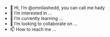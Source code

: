- 👋 Hi, I’m @omnilashedd, you can call me hady
- 👀 I’m interested in ...
- 🌱 I’m currently learning ...
- 💞️ I’m looking to collaborate on ...
- 📫 How to reach me ...

<!---
omnilashedd/omnilashedd is a ✨ special ✨ repository because its `README.md` (this file) appears on your GitHub profile.
You can click the Preview link to take a look at your changes.
--->

